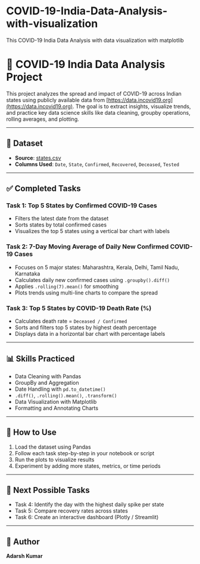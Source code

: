 # COVID-19-India-Data-Analysis-with-visualization
This COVID-19 India Data Analysis with data visualization with matplotlib

# 🦠 COVID-19 India Data Analysis Project

This project analyzes the spread and impact of COVID-19 across Indian states using publicly available data from [https://data.incovid19.org](https://data.incovid19.org). The goal is to extract insights, visualize trends, and practice key data science skills like data cleaning, groupby operations, rolling averages, and plotting.

---

## 📁 Dataset

- **Source**: [states.csv](https://data.incovid19.org/csv/latest/states.csv)  
- **Columns Used**: `Date`, `State`, `Confirmed`, `Recovered`, `Deceased`, `Tested`

---

## ✅ Completed Tasks

### Task 1: Top 5 States by Confirmed COVID-19 Cases  
- Filters the latest date from the dataset  
- Sorts states by total confirmed cases  
- Visualizes the top 5 states using a vertical bar chart with labels  

### Task 2: 7-Day Moving Average of Daily New Confirmed COVID-19 Cases  
- Focuses on 5 major states: Maharashtra, Kerala, Delhi, Tamil Nadu, Karnataka  
- Calculates daily new confirmed cases using `.groupby().diff()`  
- Applies `.rolling(7).mean()` for smoothing  
- Plots trends using multi-line charts to compare the spread  

### Task 3: Top 5 States by COVID-19 Death Rate (%)  
- Calculates death rate = `Deceased / Confirmed`  
- Sorts and filters top 5 states by highest death percentage  
- Displays data in a horizontal bar chart with percentage labels  

---

## 📊 Skills Practiced

- Data Cleaning with Pandas  
- GroupBy and Aggregation  
- Date Handling with `pd.to_datetime()`  
- `.diff()`, `.rolling().mean()`, `.transform()`  
- Data Visualization with Matplotlib  
- Formatting and Annotating Charts  

---

## 🚀 How to Use

1. Load the dataset using Pandas  
2. Follow each task step-by-step in your notebook or script  
3. Run the plots to visualize results  
4. Experiment by adding more states, metrics, or time periods  

---

## 📌 Next Possible Tasks

- Task 4: Identify the day with the highest daily spike per state  
- Task 5: Compare recovery rates across states  
- Task 6: Create an interactive dashboard (Plotly / Streamlit)  

---

## 🧠 Author

**Adarsh Kumar**

